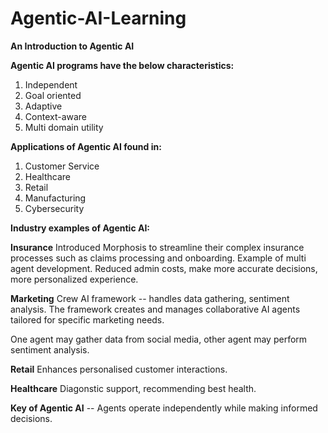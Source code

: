 # Agentic-AI-Learning

**An Introduction to Agentic AI**

**Agentic AI programs have the below characteristics:**
1. Independent
2. Goal oriented
3. Adaptive
4. Context-aware
5. Multi domain utility

**Applications of Agentic AI found in:**
1. Customer Service
2. Healthcare
3. Retail
4. Manufacturing
5. Cybersecurity

**Industry examples of Agentic AI:**

**Insurance**
Introduced Morphosis to streamline their complex insurance processes such as claims processing and onboarding. Example of multi agent development.
Reduced admin costs, make more accurate decisions, more personalized experience.

**Marketing**
Crew AI framework -- handles data gathering, sentiment analysis. The framework creates and manages collaborative AI agents tailored for specific marketing needs.

One agent may gather data from social media, other agent may perform sentiment analysis.

**Retail**
Enhances personalised customer interactions.

**Healthcare**
Diagonstic support, recommending best health.

**Key of Agentic AI** -- Agents operate independently while making informed decisions.


